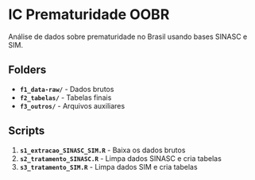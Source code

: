 # IC Prematuridade OOBR

Análise de dados sobre prematuridade no Brasil usando bases SINASC e SIM.

## Folders

- **`f1_data-raw/`** - Dados brutos
- **`f2_tabelas/`** - Tabelas finais
- **`f3_outros/`** - Arquivos auxiliares

## Scripts

1. **`s1_extracao_SINASC_SIM.R`** - Baixa os dados brutos
2. **`s2_tratamento_SINASC.R`** - Limpa dados SINASC e cria tabelas
3. **`s3_tratamento_SIM.R`** - Limpa dados SIM e cria tabelas
